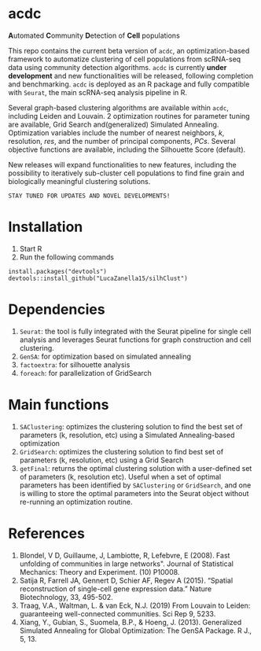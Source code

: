 # acdc

**A**utomated **C**ommunity **D**etection of **Cell** populations

This repo contains the current beta version of ```acdc```, an optimization-based framework to automatize clustering of cell populations from scRNA-seq data using community detection algorithms. 
```acdc``` is currently **under development** and new functionalities will be released, following completion and benchmarking. 
```acdc``` is deployed as an R package and fully compatible with ```Seurat```, the main scRNA-seq analysis pipeline in R.

Several graph-based clustering algorithms are available within ```acdc```, including Leiden and Louvain. 
2 optimization routines for parameter tuning are available, Grid Search and(generalized) Simulated Annealing.
Optimization variables include the number of nearest neighbors, *k*, resolution, *res*, and the number of principal components, *PCs*.
Several objective functions are available, including the Silhouette Score (default).


New releases will expand functionalities to new features, including the possibility to iteratively sub-cluster cell populations to find fine grain and biologically meaningful clustering solutions.

``` 
STAY TUNED FOR UPDATES AND NOVEL DEVELOPMENTS!
```



# Installation 
1. Start R
2. Run the following commands
```
install.packages("devtools")
devtools::install_github("LucaZanella15/silhClust")
```


# Dependencies
1. `Seurat`: the tool is fully integrated with the Seurat pipeline for single cell analysis and leverages Seurat functions for graph construction and cell clustering. 
2. `GenSA`: for optimization based on simulated annealing
3. `factoextra`: for silhouette analysis
4. `foreach`: for parallelization of GridSearch 


# Main functions
1. `SAClustering`: optimizes the clustering solution to find the best set of parameters (k, resolution, etc) using a Simulated Annealing-based optimization 
2. `GridSearch`: optimizes the clustering solution to find best set of parameters (k, resolution, etc) using a Grid Search 
3. `getFinal`: returns the optimal clustering solution with a user-defined set of parameters (k, resolution etc). Useful when a set of optimal parameters has been identified by `SAClustering` or `GridSearch`, and one is willing to store the optimal parameters into the Seurat object without re-running an optimization routine.


# References
1. Blondel, V D, Guillaume, J, Lambiotte, R, Lefebvre, E (2008). Fast unfolding of communities in large networks". Journal of Statistical Mechanics: Theory and Experiment. (10) P10008.
2. Satija R, Farrell JA, Gennert D, Schier AF, Regev A (2015). “Spatial reconstruction of single-cell gene expression data.” Nature Biotechnology, 33, 495-502. 
3. Traag, V.A., Waltman, L. & van Eck, N.J. (2019) From Louvain to Leiden: guaranteeing well-connected communities. Sci Rep 9, 5233. 
4. Xiang, Y., Gubian, S., Suomela, B.P., & Hoeng, J. (2013). Generalized Simulated Annealing for Global Optimization: The GenSA Package. R J., 5, 13.
